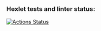### Hexlet tests and linter status:
[![Actions Status](https://github.com/sergey-royt/python-project-83/actions/workflows/hexlet-check.yml/badge.svg)](https://github.com/sergey-royt/python-project-83/actions)